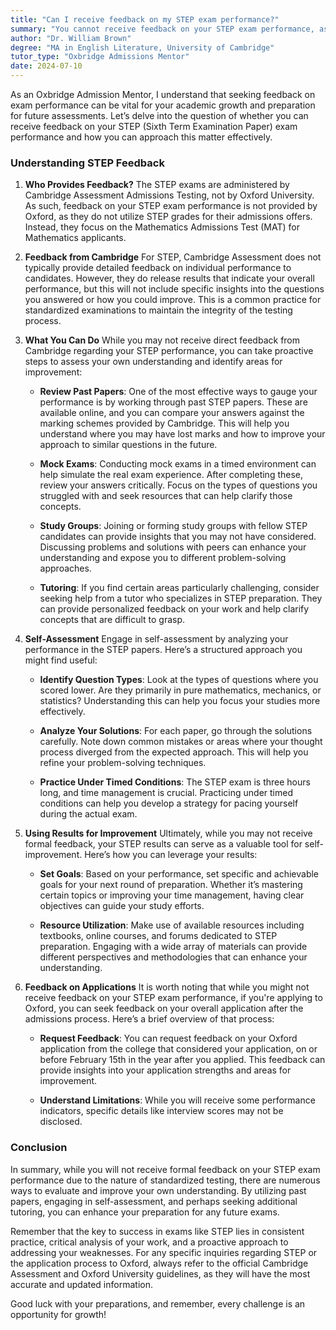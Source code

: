 ```yaml
---
title: "Can I receive feedback on my STEP exam performance?"
summary: "You cannot receive feedback on your STEP exam performance, as it is managed by Cambridge Assessment, not Oxford University."
author: "Dr. William Brown"
degree: "MA in English Literature, University of Cambridge"
tutor_type: "Oxbridge Admissions Mentor"
date: 2024-07-10
---
```


As an Oxbridge Admission Mentor, I understand that seeking feedback on exam performance can be vital for your academic growth and preparation for future assessments. Let’s delve into the question of whether you can receive feedback on your STEP (Sixth Term Examination Paper) exam performance and how you can approach this matter effectively.

### Understanding STEP Feedback

1. **Who Provides Feedback?**
   The STEP exams are administered by Cambridge Assessment Admissions Testing, not by Oxford University. As such, feedback on your STEP exam performance is not provided by Oxford, as they do not utilize STEP grades for their admissions offers. Instead, they focus on the Mathematics Admissions Test (MAT) for Mathematics applicants.

2. **Feedback from Cambridge**
   For STEP, Cambridge Assessment does not typically provide detailed feedback on individual performance to candidates. However, they do release results that indicate your overall performance, but this will not include specific insights into the questions you answered or how you could improve. This is a common practice for standardized examinations to maintain the integrity of the testing process.

3. **What You Can Do**
   While you may not receive direct feedback from Cambridge regarding your STEP performance, you can take proactive steps to assess your own understanding and identify areas for improvement:

   - **Review Past Papers**: One of the most effective ways to gauge your performance is by working through past STEP papers. These are available online, and you can compare your answers against the marking schemes provided by Cambridge. This will help you understand where you may have lost marks and how to improve your approach to similar questions in the future.
   
   - **Mock Exams**: Conducting mock exams in a timed environment can help simulate the real exam experience. After completing these, review your answers critically. Focus on the types of questions you struggled with and seek resources that can help clarify those concepts.

   - **Study Groups**: Joining or forming study groups with fellow STEP candidates can provide insights that you may not have considered. Discussing problems and solutions with peers can enhance your understanding and expose you to different problem-solving approaches.

   - **Tutoring**: If you find certain areas particularly challenging, consider seeking help from a tutor who specializes in STEP preparation. They can provide personalized feedback on your work and help clarify concepts that are difficult to grasp.

4. **Self-Assessment**
   Engage in self-assessment by analyzing your performance in the STEP papers. Here’s a structured approach you might find useful:

   - **Identify Question Types**: Look at the types of questions where you scored lower. Are they primarily in pure mathematics, mechanics, or statistics? Understanding this can help you focus your studies more effectively.

   - **Analyze Your Solutions**: For each paper, go through the solutions carefully. Note down common mistakes or areas where your thought process diverged from the expected approach. This will help you refine your problem-solving techniques.

   - **Practice Under Timed Conditions**: The STEP exam is three hours long, and time management is crucial. Practicing under timed conditions can help you develop a strategy for pacing yourself during the actual exam.

5. **Using Results for Improvement**
   Ultimately, while you may not receive formal feedback, your STEP results can serve as a valuable tool for self-improvement. Here’s how you can leverage your results:

   - **Set Goals**: Based on your performance, set specific and achievable goals for your next round of preparation. Whether it’s mastering certain topics or improving your time management, having clear objectives can guide your study efforts.

   - **Resource Utilization**: Make use of available resources including textbooks, online courses, and forums dedicated to STEP preparation. Engaging with a wide array of materials can provide different perspectives and methodologies that can enhance your understanding.

6. **Feedback on Applications**
   It is worth noting that while you might not receive feedback on your STEP exam performance, if you're applying to Oxford, you can seek feedback on your overall application after the admissions process. Here’s a brief overview of that process:

   - **Request Feedback**: You can request feedback on your Oxford application from the college that considered your application, on or before February 15th in the year after you applied. This feedback can provide insights into your application strengths and areas for improvement.

   - **Understand Limitations**: While you will receive some performance indicators, specific details like interview scores may not be disclosed.

### Conclusion

In summary, while you will not receive formal feedback on your STEP exam performance due to the nature of standardized testing, there are numerous ways to evaluate and improve your own understanding. By utilizing past papers, engaging in self-assessment, and perhaps seeking additional tutoring, you can enhance your preparation for any future exams.

Remember that the key to success in exams like STEP lies in consistent practice, critical analysis of your work, and a proactive approach to addressing your weaknesses. For any specific inquiries regarding STEP or the application process to Oxford, always refer to the official Cambridge Assessment and Oxford University guidelines, as they will have the most accurate and updated information. 

Good luck with your preparations, and remember, every challenge is an opportunity for growth!
    